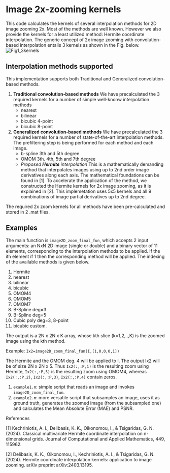 # Image 2x-zooming kernels
This code calculates the kernels of several interpolation methods for 2D image zooming 2x. Most of the methods are well known. However we also provide the kernels for a least utilized method: Hermite coordinate interpolation.
The generic concept of 2x image zooming with convolution-based interpolation entails 3 kernels as shown in the Fig. below.
![Fig1_3kernels](https://github.com/kdelimpasis/Image-2x-zooming-kernels/assets/94488062/6b54dc68-9e7f-4c54-8a0c-ed50254d86b8)
## Interpolation methods supported
This implementation supports both Traditional and Generalized convolution-based methods. 
1. __Traditional convolution-based methods__
We have precalculated the 3 required kernels for a number of simple well-knonw interpolation methods
   - nearest
   - bilinear 
   - bicubic 4-point
   - bicubic 8-point
2. __Generalized convolution-based methods__
We have precalculated the 3 required kernels for a number of state-of-the-art interpolation methods. The prefiltering step is being performed for each method and each image.
   - b-spline 3th and 5th degree
   - OMOM 3th. 4th, 5th and 7th degree
   - _Proposed __Hermite__ interpolation_
This is a mathematically demanding method that interpolates images using up to 2nd order image derivatives along each axis. The mathematical foundations can be found in [1]. To accelerate the application of the method, we constructed the Hermite kernels for 2x image zooming, as it is explained in [2]. This implemetation uses 5x5 kernels and all 9 combinations of image partial derivatives up to 2nd degree.

The required 2x zoom kernels for all methods have been pre-calculated and stored in 2 .mat files.

## Examples
The main function is `image2D_zoom_final_fun`, which accepts 2 input arguments: an NxN 2D image (single or double) and a binary vector of 11 elements, corresponding to the interpolation methods to be applied. If the ith element if 1 then the corresponding method will be applied. The indexing of the available methods is given below.
1. Hermite
2. nearest
3. bilinear
4. bicubic
5. OMOM4
6. OMOM5
7. OMOM7
8. B-Spline deg=3
9. B-Spline deg=5
10. Cubic poly deg=3, 8-point
11. bicubic custom.
    
The output is a 2N x 2N x K array, whose kth slice (k=1,2,..,K) is the zoomed image using the kth method.

Example:
`Ix2=image2D_zoom_final_fun(I,[1,0,0,0,1])`

The Hermite and the OMOM deg. 4 will be applied to I. The output Ix2 will be of size 2N x 2N x 5. Thus `Ix2(:,:P,1)` is the resulting zoom using Hermite, `Ix2(:,:P,5)` is the resulting zoom using OMOM4, whereas `Ix2(:,:P,2)`, `Ix2(:,:P,3)`, `Ix2(:,:P,4)` contain zeros.  

1. `example1.m`: simple script that reads an image and invokes `image2D_zoom_final_fun`.
2. `example2.m`: more versatile script that subsamples an image, uses it as ground truth, generates the zoomed image (from the subsampled one) and calculates the Mean Absolute Error (MAE) and PSNR.

References

[1] Kechriniotis, A. I., Delibasis, K. K., Oikonomou, I., & Tsigaridas, G. N. (2024). Classical multivariate Hermite coordinate interpolation on n-dimensional grids. Journal of Computational and Applied Mathematics, 449, 115962.

[2] Delibasis, K. K., Oikonomou, I., Kechriniotis, A. I., & Tsigaridas, G. N. (2024). Hermite coordinate interpolation kernels: application to image zooming. arXiv preprint arXiv:2403.13195.
